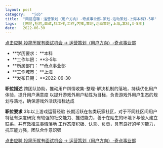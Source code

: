 ```yaml
---
layout:	post
category:	"job"
title:	"网易招聘：运营策划（用户方向）-奇点事业部-策划-活动策划-上海本科3-5年"
tags:	[网易,招聘,面试,找工作,工作,内推,策划,活动策划,上海,本科,3-5年]
date:	2022-06-30
---
```


[点击应聘 投简历就有面试机会 -> 运营策划（用户方向）-奇点事业部](http://mobile.bole.netease.com/bole/boleDetail?id=34942&employeeId=346f03c3cda5f04c&key=all)



- **学历要求： **本科
- **工作年限： **3-5年
- **所属部门： **奇点事业部
- **工作城市： **上海
- **发布日期： **2022-06-30



**职位描述**
跨团队协助，推动用户舆情收集-整理-解决机制的落地，持续优化用户体验，提升用户满意度
以提升游戏外用户粘性为目标，负责游戏外用户生态的规划与落地，确保游戏外活跃指标达成






**职位要求**
3年以上游戏运营经验
长期活跃在各类玩家社区，对于不同社区间用户特征有深度研究
有较强的社交能力、推进能力，善于在陌生的环境下与他人建立联系，并有效推进事情落地
工作态度积极、认真、负责，具有良好的学习能力，抗压能力强，团队合作意识强



[点击应聘 投简历就有面试机会 -> 运营策划（用户方向）-奇点事业部](http://mobile.bole.netease.com/bole/boleDetail?id=34942&employeeId=346f03c3cda5f04c&key=all)